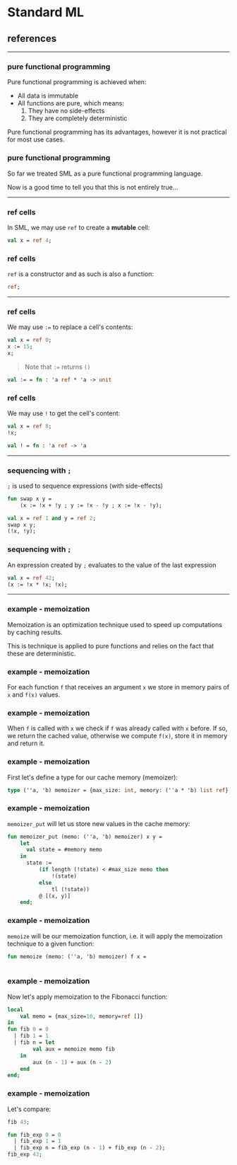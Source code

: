 # Standard ML

## references

---

### pure functional programming

Pure functional programming is achieved when:
* All data is immutable
* All functions are pure, which means:
    1. They have no side-effects
    1. They are completely deterministic

Pure functional programming has its advantages, however it is not practical for most use cases.

<!--vert-->

### pure functional programming

So far we treated SML as a pure functional programming language.

Now is a good time to tell you that this is not entirely true...

---


### ref cells

In SML, we may use `ref` to create a **mutable** cell:

```sml
val x = ref 4;
```
<!-- .element: data-thebe-executable-sml data-language="text/x-ocaml" -->

<!--vert-->

### ref cells

`ref` is a constructor and as such is also a function:

```sml
ref;
```
<!-- .element: data-thebe-executable-sml data-language="text/x-ocaml" -->

---

### ref cells

We may use `:=` to replace a cell's contents:

```sml
val x = ref 0;
x := 15;
x;
```
<!-- .element: data-thebe-executable-sml data-language="text/x-ocaml" -->

> Note that `:=` returns `()`

```sml
val := = fn : 'a ref * 'a -> unit
```

<!--vert-->

### ref cells

We may use `!` to get the cell's content:

```sml
val x = ref 8;
!x;
```
<!-- .element: data-thebe-executable-sml data-language="text/x-ocaml" -->

```sml
val ! = fn : 'a ref -> 'a
```

---

### sequencing with `;`

`;` is used to sequence expressions (with side-effects)

```sml
fun swap x y =
    (x := !x + !y ; y := !x - !y ; x := !x - !y);

val x = ref 1 and y = ref 2;
swap x y;
(!x, !y);
```
<!-- .element: data-thebe-executable-sml data-language="text/x-ocaml" -->

<!--vert-->

### sequencing with `;`

An expression created by `;` evaluates to the value of the last expression

```sml
val x = ref 42;
(x := !x * !x; !x);
```
<!-- .element: data-thebe-executable-sml data-language="text/x-ocaml" -->

---

### example - memoization

Memoization is an optimization technique used to speed up computations by caching results.

This is technique is applied to pure functions and relies on the fact that these are deterministic.

<!--vert-->

### example - memoization

For each function `f` that receives an argument `x` we store in memory pairs of `x` and `f(x)` values.

<!--vert-->

### example - memoization

When `f` is called with `x` we check if `f` was already called with `x` before. If so, we return the cached value, otherwise we compute `f(x)`, store it in memory and return it.

<!--vert-->

### example - memoization

First let's define a type for our cache memory (memoizer):

```sml
type (''a, 'b) memoizer = {max_size: int, memory: (''a * 'b) list ref};
```

<!-- .element: data-thebe-executable-sml data-language="text/x-ocaml" -->

<!--vert-->

### example - memoization

`memoizer_put` will let us store new values in the cache memory:

```sml
fun memoizer_put (memo: (''a, 'b) memoizer) x y =
	let 
      val state = #memory memo
    in
      state :=
          (if length (!state) < #max_size memo then
              !(state)
          else
              tl (!state))
          @ [(x, y)]
    end;
```
<!-- .element: data-thebe-executable-sml data-language="text/x-ocaml" -->

<!--vert-->

### example - memoization

`memoize` will be our memoization function, i.e. it will apply the memoization technique to a given function:

```sml
fun memoize (memo: (''a, 'b) memoizer) f x =
    
```
<!-- .element: data-thebe-executable-sml data-language="text/x-ocaml" -->

<!--vert-->

### example - memoization

Now let's apply memoization to the Fibonacci function:

```sml
local
    val memo = {max_size=10, memory=ref []}
in
fun fib 0 = 0
  | fib 1 = 1
  | fib n = let
        val aux = memoize memo fib
    in
        aux (n - 1) + aux (n - 2)
    end
end;
```
<!-- .element: data-thebe-executable-sml data-language="text/x-ocaml" -->

<!--vert-->

### example - memoization

Let's compare:

```sml
fib 43;
```
<!-- .element: data-thebe-executable-sml data-language="text/x-ocaml" -->

```sml
fun fib_exp 0 = 0
  | fib_exp 1 = 1
  | fib_exp n = fib_exp (n - 1) + fib_exp (n - 2);
fib_exp 43;
```
<!-- .element: data-thebe-executable-sml data-language="text/x-ocaml" -->
